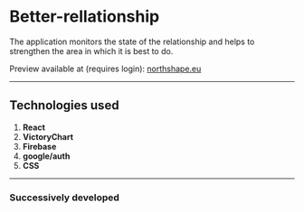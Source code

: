 # Better-rellationship

The application monitors the state of the relationship and helps to strengthen the area in which it is best to do.

Preview available at (requires login): [northshape.eu](https://northshape.eu)

***

## Technologies used

1. **React**
2. **VictoryChart**
3. **Firebase**
4. **google/auth**
5. **CSS**

___

### Successively developed
